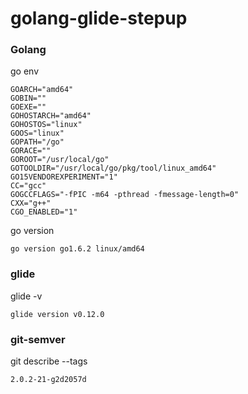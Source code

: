 # golang-glide-stepup
### Golang
go env
```
GOARCH="amd64"
GOBIN=""
GOEXE=""
GOHOSTARCH="amd64"
GOHOSTOS="linux"
GOOS="linux"
GOPATH="/go"
GORACE=""
GOROOT="/usr/local/go"
GOTOOLDIR="/usr/local/go/pkg/tool/linux_amd64"
GO15VENDOREXPERIMENT="1"
CC="gcc"
GOGCCFLAGS="-fPIC -m64 -pthread -fmessage-length=0"
CXX="g++"
CGO_ENABLED="1"
```
go version
```
go version go1.6.2 linux/amd64
```
### glide
glide -v
```
glide version v0.12.0

```

### git-semver
git describe --tags
```
2.0.2-21-g2d2057d
```